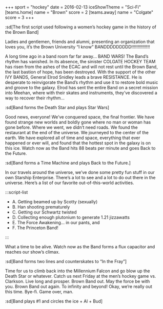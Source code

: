 +++
sport = "hockey"
date = 2016-02-13
iceShowTheme = "Sci-Fi"
[teams.home]
name = "Brown"
score = 2
[teams.away]
name = "Colgate"
score = 3
+++

:sd[The first script used following a women’s hockey game in the history of the Brown Band]

Ladies and gentlemen, friends and alumni, presenting an organization that loves you, it’s the Brown University “I know” BANDDDDDDDDD!!!!!!!!!!!!!!!

A long time ago in a band room far far away... BAND WARS! The Band’s rhythm has vanished. In its absence, the sinister COLGATE HOCKEY TEAM has risen from the ashes of the ECAC and will not rest until the Brown Band, the last bastion of hope, has been destroyed. With the support of the other IVY BANDS, General Elrod Snidley leads a brave RESISTANCE. He is desperate to reinvigorate the Band’s rhythm and use it to restore bold music and groove to the galaxy. Elrod has sent the entire Band on a secret mission into Meehan, where with their skates and instruments, they’ve discovered a way to recover their rhythm...

:sd[Band forms the Death Star and plays Star Wars]

Good news, everyone! We’ve conquered space, the final frontier. We have found strange new worlds and boldly gone where no man or woman has gone before. Where we went, we didn’t need roads. We found the restaurant at the end of the universe. We journeyed to the center of the earth. We have explored all of time and space, everything that ever happened or ever will, and found that the hottest spot in the galaxy is on this ice. Watch now as the Band hits 88 beats per minute and goes Back to the Future.

:sd[Band forms a Time Machine and plays Back to the Future.]

In our travels around the universe, we’ve done some pretty fun stuff in our own Starship Enterprise. There’s a lot to see and a lot to do out there in the universe. Here’s a list of our favorite out-of-this-world activities.

:::script-list

- A. Getting beamed up by Scotty (sexually)
- B. Han shooting prematurely
- C. Getting our Schwartz twisted
- D. Collecting enough plutonium to generate 1.21 jizzawatts
- E. The Force Awakening... in our pants, and
- F. The Princeton Band!

:::

What a time to be alive. Watch now as the Band forms a flux capacitor and reaches our show’s climax.

:sd[Band forms two lines and counterskates to “In the Fray”]

Time for us to climb back into the Millennium Falcon and go blow up the Death Star or whatever. Catch us next Friday at the men’s hockey game vs. Clarkson. Live long and prosper. Brown Band out. May the force be with you. Brown Band out again. To infinity and beyond! Okay, we’re really out this time. Bye-fi. Game over, man.

:sd[Band plays #1 and circles the ice + Al + Bud]
